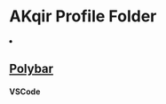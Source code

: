 # AKqir Profile Folder
<li><a href="https://github.com/aKqir24/aKqir24/tree/main/polybar"><h2>Polybar</h2></a></li>

#### VSCode
